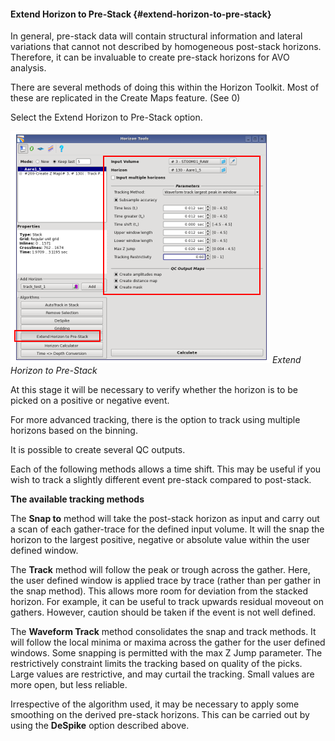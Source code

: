 #### Extend Horizon to Pre-Stack {#extend-horizon-to-pre-stack}

In general, pre-stack data will contain structural information and lateral variations that cannot not described by homogeneous post-stack horizons. Therefore, it can be invaluable to create pre-stack horizons for AVO analysis.

There are several methods of doing this within the Horizon Toolkit. Most of these are replicated in the Create Maps feature. \(See 0\)

Select the Extend Horizon to Pre-Stack option.

![](/assets/127_Interpretation.png)
_Extend Horizon to Pre-Stack_

At this stage it will be necessary to verify whether the horizon is to be picked on a positive or negative event. 

For more advanced tracking, there is the option to track using multiple horizons based on the binning.

It is possible to create several QC outputs.

Each of the following methods allows a time shift. This may be useful if you wish to track a slightly different event pre-stack compared to post-stack.

**The available tracking methods**

The **Snap to** method will take the post-stack horizon as input and carry out a scan of each gather-trace for the defined input volume. It will the snap the horizon to the largest positive, negative or absolute value within the user defined window.

The **Track** method will follow the peak or trough across the gather. Here, the user defined window is applied trace by trace (rather than per gather in the snap method). This allows more room for deviation from the stacked horizon. For example, it can be useful to track upwards residual moveout on gathers. However, caution should be taken if the event is not well defined.

The **Waveform Track** method consolidates the snap and track methods. It will follow the local minima or maxima across the gather for the user defined windows. Some snapping is permitted with the max Z Jump parameter. The restrictively constraint limits the tracking based on quality of the picks. Large values are restrictive, and may curtail the tracking. Small values are more open, but less reliable.

Irrespective of the algorithm used, it may be necessary to apply some smoothing on the derived pre-stack horizons. This can be carried out by using the **DeSpike** option described above.

